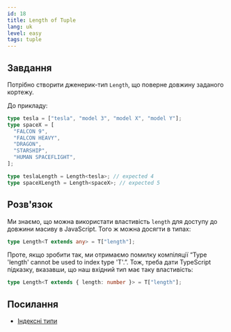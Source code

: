```yaml
---
id: 18
title: Length of Tuple
lang: uk
level: easy
tags: tuple
---
```


## Завдання

Потрібно створити дженерик-тип `Length`, що поверне довжину заданого кортежу.

До прикладу:

```ts
type tesla = ["tesla", "model 3", "model X", "model Y"];
type spaceX = [
  "FALCON 9",
  "FALCON HEAVY",
  "DRAGON",
  "STARSHIP",
  "HUMAN SPACEFLIGHT",
];

type teslaLength = Length<tesla>; // expected 4
type spaceXLength = Length<spaceX>; // expected 5
```

## Розв'язок

Ми знаємо, що можна використати властивість `length` для доступу до довжини
масиву в JavaScript. Того ж можна досягти в типах:

```ts
type Length<T extends any> = T["length"];
```

Проте, якщо зробити так, ми отримаємо помилку компіляції “Type 'length' cannot
be used to index type 'T'.”. Тож, треба дати TypeScript підказку, вказавши, що
наш вхідний тип має таку властивість:

```ts
type Length<T extends { length: number }> = T["length"];
```

## Посилання

- [Індексні типи](https://www.typescriptlang.org/docs/handbook/2/indexed-access-types.html)
